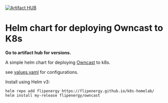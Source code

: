 [![Artifact HUB](https://img.shields.io/endpoint?url=https://artifacthub.io/badge/repository/flipenergy)](https://artifacthub.io/packages/search?repo=flipenergy)
# Helm chart for deploying Owncast to K8s
**Go to artifact hub for versions.**

A simple helm chart for deploying [Owncast](https://owncast.online/) to k8s.

see [values.yaml](owncast/values.yaml) for configurations.

Install using Helm v3:

```
helm repo add flipenergy https://flipenergy.github.io/k8s-homelab/
helm install my-release flipenergy/owncast
```
